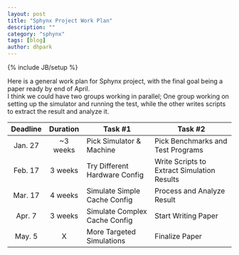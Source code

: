 ```yaml
---
layout: post
title: "Sphynx Project Work Plan"
description: ""
category: "sphynx"
tags: [blog]
author: dhpark
---
```

{% include JB/setup %}

Here is a general work plan for Sphynx project, with the final goal being a paper ready by end of April.  
I think we could have two groups working in parallel; One group working on setting up the simulator and running the test, while the other writes scripts to extract the result and analyze it.

| Deadline | Duration | Task #1                       | Task #2                                     |  
| :------: | :------: | ----------------------------- | ------------------------------------------- |  
| Jan. 27  | ~3 weeks | Pick Simulator & Machine      | Pick Benchmarks and Test Programs           |  
| Feb. 17  | 3 weeks  | Try Different Hardware Config | Write Scripts to Extract Simulation Results |  
| Mar. 17  | 4 weeks  | Simulate Simple Cache Config  | Process and Analyze Result                  |  
| Apr. 7   | 3 weeks  | Simulate Complex Cache Config | Start Writing Paper                         |  
| May. 5   | X        | More Targeted Simulations     | Finalize Paper                              |  
